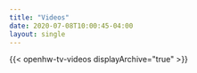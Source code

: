 ```yaml
---
title: "Videos"
date: 2020-07-08T10:00:45-04:00
layout: single
---
```


{{< openhw-tv-videos displayArchive="true" >}}